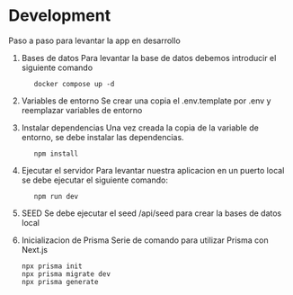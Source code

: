 # Development

Paso a paso para levantar la app en desarrollo

1. Bases de datos
   Para levantar la base de datos debemos introducir el siguiente comando

   ```
      docker compose up -d
   ```

2. Variables de entorno
   Se crear una copia el .env.template por .env y reemplazar variables de entorno

3. Instalar dependencias
   Una vez creada la copia de la variable de entorno, se debe instalar las dependencias.
   ```
      npm install
   ```
4. Ejecutar el servidor
   Para levantar nuestra aplicacion en un puerto local se debe ejecutar el siguiente comando:

   ```
      npm run dev
   ```

5. SEED
   Se debe ejecutar el seed /api/seed para crear la bases de datos local

6. Inicializacion de Prisma
   Serie de comando para utilizar Prisma con Next.js
   ```
   npx prisma init
   npx prisma migrate dev
   npx prisma generate
   ```
